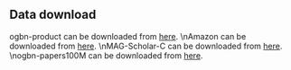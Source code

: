 ## Data download
ogbn-product can be downloaded from [here](https).  \nAmazon can be downloaded from [here]().  \nMAG-Scholar-C can be downloaded from [here](https).  \nogbn-papers100M can be downloaded from [here](https).
